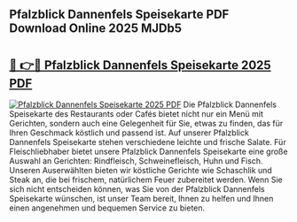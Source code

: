 ## Pfalzblick Dannenfels Speisekarte PDF Download Online 2025 MJDb5

# <h2><a href="http://gc76kc.nevu.top/?p=Pfalzblick+Dannenfels+Speisekarte">🔗 👉🔴 Pfalzblick Dannenfels Speisekarte 2025 PDF</a></h2>

[![Pfalzblick Dannenfels Speisekarte 2025 PDF](https://i.imgur.com/dBaPXMq.png)](http://gc76kc.nevu.top/?p=Pfalzblick+Dannenfels+Speisekarte)
Die Pfalzblick Dannenfels Speisekarte des Restaurants oder Cafés bietet nicht nur ein Menü mit Gerichten, sondern auch eine Gelegenheit für Sie, etwas zu finden, das für Ihren Geschmack köstlich und passend ist. Auf unserer Pfalzblick Dannenfels Speisekarte stehen verschiedene leichte und frische Salate. Für Fleischliebhaber bietet unsere Pfalzblick Dannenfels Speisekarte eine große Auswahl an Gerichten: Rindfleisch, Schweinefleisch, Huhn und Fisch. Unseren Auserwählten bieten wir köstliche Gerichte wie Schaschlik und Steak an, die bei frischem, natürlichem Feuer zubereitet werden. Wenn Sie sich nicht entscheiden können, was Sie von der Pfalzblick Dannenfels Speisekarte wünschen, ist unser Team bereit, Ihnen zu helfen und Ihnen einen angenehmen und bequemen Service zu bieten.
